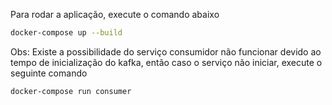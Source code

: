 Para rodar a aplicação, execute o comando abaixo
``` bash
docker-compose up --build
```

Obs: Existe a possibilidade do serviço consumidor não funcionar devido ao tempo de inicialização do kafka, então caso o serviço não iniciar, execute o seguinte comando
```bash
docker-compose run consumer
```
